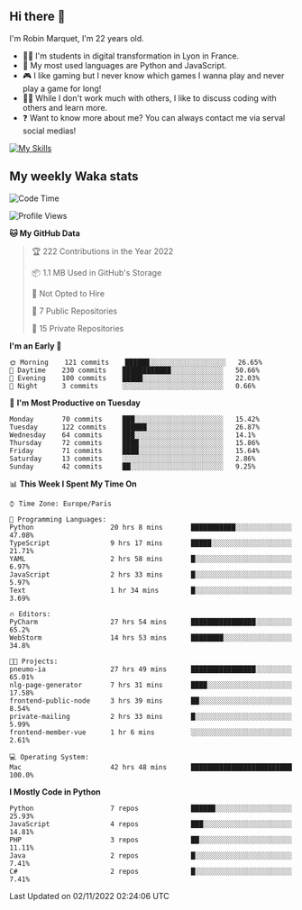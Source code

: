## Hi there 👋

I'm Robin Marquet, I'm 22 years old.

- 👨‍💻 I'm students in digital transformation in Lyon in France.
- 🌱 My most used languages are Python and JavaScript.
- 🎮 I like gaming but I never know which games I wanna play and never play a game for long!
- 👯‍♀️ While I don't work much with others, I like to discuss coding with others and learn more.
- ❓ Want to know more about me? You can always contact me via serval social medias!

[![My Skills](https://skillicons.dev/icons?i=js,html,css,docker,express,figma,firebase,graphql,mongodb,mysql,nodejs,py,react,ts,vue)](https://skillicons.dev)

## My weekly Waka stats

<!--START_SECTION:waka-->
![Code Time](http://img.shields.io/badge/Code%20Time-2%2C755%20hrs%201%20min-blue)

![Profile Views](http://img.shields.io/badge/Profile%20Views-0-blue)

**🐱 My GitHub Data** 

> 🏆 222 Contributions in the Year 2022
 > 
> 📦 1.1 MB Used in GitHub's Storage 
 > 
> 🚫 Not Opted to Hire
 > 
> 📜 7 Public Repositories 
 > 
> 🔑 15 Private Repositories  
 > 
**I'm an Early 🐤** 

```text
🌞 Morning    121 commits    ██████░░░░░░░░░░░░░░░░░░░   26.65% 
🌆 Daytime    230 commits    ████████████░░░░░░░░░░░░░   50.66% 
🌃 Evening    100 commits    █████░░░░░░░░░░░░░░░░░░░░   22.03% 
🌙 Night      3 commits      ░░░░░░░░░░░░░░░░░░░░░░░░░   0.66%

```
📅 **I'm Most Productive on Tuesday** 

```text
Monday       70 commits     ███░░░░░░░░░░░░░░░░░░░░░░   15.42% 
Tuesday      122 commits    ██████░░░░░░░░░░░░░░░░░░░   26.87% 
Wednesday    64 commits     ███░░░░░░░░░░░░░░░░░░░░░░   14.1% 
Thursday     72 commits     ████░░░░░░░░░░░░░░░░░░░░░   15.86% 
Friday       71 commits     ████░░░░░░░░░░░░░░░░░░░░░   15.64% 
Saturday     13 commits     ░░░░░░░░░░░░░░░░░░░░░░░░░   2.86% 
Sunday       42 commits     ██░░░░░░░░░░░░░░░░░░░░░░░   9.25%

```


📊 **This Week I Spent My Time On** 

```text
⌚︎ Time Zone: Europe/Paris

💬 Programming Languages: 
Python                   20 hrs 8 mins       ███████████░░░░░░░░░░░░░░   47.08% 
TypeScript               9 hrs 17 mins       █████░░░░░░░░░░░░░░░░░░░░   21.71% 
YAML                     2 hrs 58 mins       █░░░░░░░░░░░░░░░░░░░░░░░░   6.97% 
JavaScript               2 hrs 33 mins       █░░░░░░░░░░░░░░░░░░░░░░░░   5.97% 
Text                     1 hr 34 mins        █░░░░░░░░░░░░░░░░░░░░░░░░   3.69%

🔥 Editors: 
PyCharm                  27 hrs 54 mins      ████████████████░░░░░░░░░   65.2% 
WebStorm                 14 hrs 53 mins      ████████░░░░░░░░░░░░░░░░░   34.8%

🐱‍💻 Projects: 
pneumo-ia                27 hrs 49 mins      ████████████████░░░░░░░░░   65.01% 
nlg-page-generator       7 hrs 31 mins       ████░░░░░░░░░░░░░░░░░░░░░   17.58% 
frontend-public-node     3 hrs 39 mins       ██░░░░░░░░░░░░░░░░░░░░░░░   8.54% 
private-mailing          2 hrs 33 mins       █░░░░░░░░░░░░░░░░░░░░░░░░   5.99% 
frontend-member-vue      1 hr 6 mins         ░░░░░░░░░░░░░░░░░░░░░░░░░   2.61%

💻 Operating System: 
Mac                      42 hrs 48 mins      █████████████████████████   100.0%

```

**I Mostly Code in Python** 

```text
Python                   7 repos             ██████░░░░░░░░░░░░░░░░░░░   25.93% 
JavaScript               4 repos             ███░░░░░░░░░░░░░░░░░░░░░░   14.81% 
PHP                      3 repos             ██░░░░░░░░░░░░░░░░░░░░░░░   11.11% 
Java                     2 repos             █░░░░░░░░░░░░░░░░░░░░░░░░   7.41% 
C#                       2 repos             █░░░░░░░░░░░░░░░░░░░░░░░░   7.41%

```



 Last Updated on 02/11/2022 02:24:06 UTC
<!--END_SECTION:waka-->
